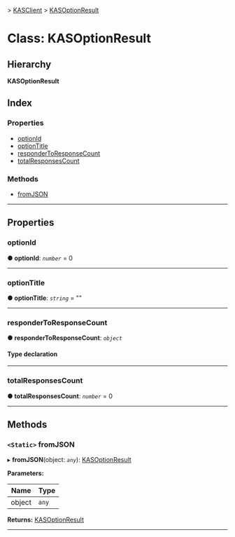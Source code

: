 [](../README.md) > [KASClient](../modules/kasclient.md) > [KASOptionResult](../classes/kasclient.kasoptionresult.md)

# Class: KASOptionResult

## Hierarchy

**KASOptionResult**

## Index

### Properties

* [optionId](kasclient.kasoptionresult.md#optionid)
* [optionTitle](kasclient.kasoptionresult.md#optiontitle)
* [responderToResponseCount](kasclient.kasoptionresult.md#respondertoresponsecount)
* [totalResponsesCount](kasclient.kasoptionresult.md#totalresponsescount)

### Methods

* [fromJSON](kasclient.kasoptionresult.md#fromjson)

---

## Properties

<a id="optionid"></a>

###  optionId

**● optionId**: *`number`* = 0

___
<a id="optiontitle"></a>

###  optionTitle

**● optionTitle**: *`string`* = ""

___
<a id="respondertoresponsecount"></a>

###  responderToResponseCount

**● responderToResponseCount**: *`object`*

#### Type declaration

___
<a id="totalresponsescount"></a>

###  totalResponsesCount

**● totalResponsesCount**: *`number`* = 0

___

## Methods

<a id="fromjson"></a>

### `<Static>` fromJSON

▸ **fromJSON**(object: *`any`*): [KASOptionResult](kasclient.kasoptionresult.md)

**Parameters:**

| Name | Type |
| ------ | ------ |
| object | `any` |

**Returns:** [KASOptionResult](kasclient.kasoptionresult.md)

___

